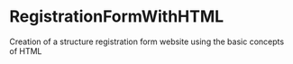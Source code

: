 # RegistrationFormWithHTML
Creation of a structure registration form website using the basic concepts of HTML 
